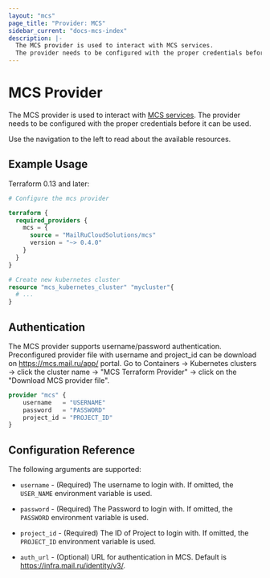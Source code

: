 ```yaml
---
layout: "mcs"
page_title: "Provider: MCS"
sidebar_current: "docs-mcs-index"
description: |-
  The MCS provider is used to interact with MCS services.
  The provider needs to be configured with the proper credentials before it can be used.
---
```


# MCS Provider

The MCS provider is used to interact with
[MCS services](https://mcs.mail.ru/). The provider needs
to be configured with the proper credentials before it can be used.

Use the navigation to the left to read about the available resources.

## Example Usage

Terraform 0.13 and later:

```terraform
# Configure the mcs provider

terraform {
  required_providers {
    mcs = {
      source = "MailRuCloudSolutions/mcs"
      version = "~> 0.4.0"
    }
  }
}

# Create new kubernetes cluster
resource "mcs_kubernetes_cluster" "mycluster"{
  # ...
}
```

## Authentication

The MCS provider supports username/password authentication. Preconfigured provider file with username and project_id can be download on https://mcs.mail.ru/app/ portal. Go to Containers -> Kubernetes clusters -> click the cluster name -> "MCS Terraform Provider" -> click on the "Download MCS provider file".

```terraform
provider "mcs" {
    username   = "USERNAME"
    password   = "PASSWORD"
    project_id = "PROJECT_ID"
}
```

## Configuration Reference

The following arguments are supported:

* `username` - (Required) The username to login with.
  If omitted, the `USER_NAME` environment variable is used.

* `password` - (Required) The Password to login with. If omitted, the `PASSWORD` environment variable is used.

* `project_id` - (Required) The ID of Project to login with. 
  If omitted, the `PROJECT_ID` environment variable is used.

* `auth_url` - (Optional) URL for authentication in MCS. Default is https://infra.mail.ru/identity/v3/.


